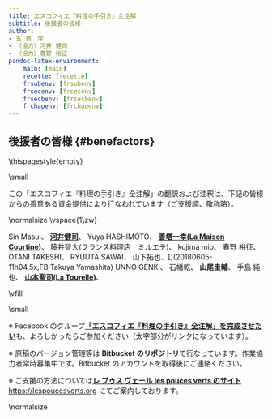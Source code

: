 ```yaml
---
title: エスコフィエ『料理の手引き』全注解
subtitle: 後援者の皆様
author:
- 五 島　学
- （協力）河井 健司
- （協力）春野 裕征
pandoc-latex-environment:
    main: [main]
    recette: [recette]
    frsubenv: [frsubenv]
    frsecenv: [frsecenv]
    frsecbenv: [frsecbenv]
    frchapenv: [frchapenv]
---
```






## 後援者の皆様 {#benefactors}

\thispagestyle{empty}


\small 

この「エスコフィエ『料理の手引き』全注解」の翻訳および注釈は、下記の皆様からの善意ある資金提供により行なわれています（ご支援順、敬称略）。

\normalsize
\vspace{1\zw}

Sin Masui、[](20180524-23h,2x,novelsoundsmail@gmail.com)
[**河井健司**](http://www.undecesjours.com/)、[](20180525-0h14,10x,20180605-11h42,10x,kwibeng@gmail.com)
Yuya HASHIMOTO、[](20180525-1h40,2x,hashimo0910@gmail.com)
[**善塔一幸(La Maison Courtine)**](http://www.courtine.jp/)、[](20180525-8h56,10x,kazuyukizento120@docomo.ne.jp)
藤井智大(フランス料理店　ミルエテ)、[](20180525-10h07,1x,apple19761019@yahoo.co.jp)
kojima mio、[](20180525-12h23,1x,teeeeshow@yahoo.co.jp)
春野 裕征、[](20180528-2h41,20180617,2x,amanojack.v-o-v@i.softbank.jp)
OTANI TAKESHI、[](20180529-17h26,2x,1000feuille@ezweb.ne.jp)
RYUUTA SAWAI、[](20180530-2h57.1x,rs.ajtk.zz@i.softbank.jp)
山下拓也、[](20180605-11h04,5x,FB:Takuya Yamashita)
UNNO GENKI、[](20180605-22h12,1x,guriiva@aol.com)
石幡乾、[](201806060-6h24,1x,zonek.gentile.bonheur.ken05@gmail.com)
**山尾圭輔**、[](20180612-10h27,20x,yamaokeisuke@hotmail.com)
手島 純也、[](20180612-19h19,1x,junchef1975@yahoo.co.jp)
[**山本聖司(La Tourelle)**](http://www.tourelle.jp/)、[](20180622,10x,tourelle@tourelle.jp)



\vfill

\small

※ Facebook のグループ[**「エスコフィエ『料理の手引き』全注解」を完成させたい**](https://www.facebook.com/groups/1548833425201180/)も、よろしかったらご参加ください（太字部分がリンクになっています）。

※ 原稿のバージョン管理等は **Bitbucket のリポジトリ**で行なっています。作業協力者常時募集中です。Bitbucket のアカウントを取得後にご連絡ください。

※ ご支援の方法については[**レ プゥス ヴェール les pouces verts のサイト**](https://lespoucesverts.org/archives/7042) https://lespoucesverts.org にてご案内しております。

\normalsize
